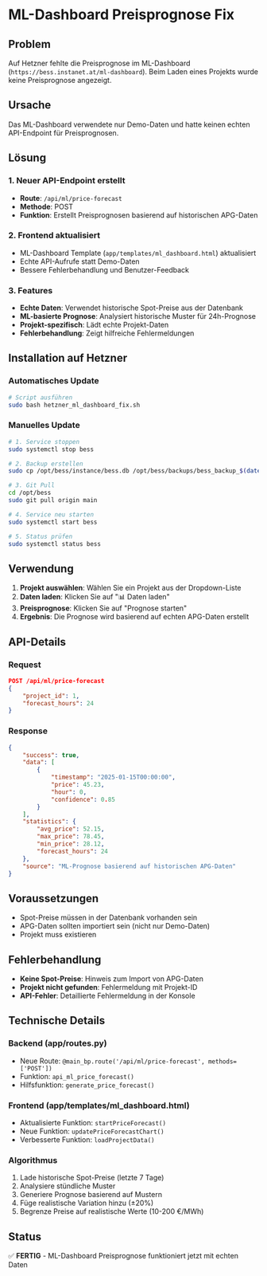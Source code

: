 # ML-Dashboard Preisprognose Fix

## Problem
Auf Hetzner fehlte die Preisprognose im ML-Dashboard (`https://bess.instanet.at/ml-dashboard`). Beim Laden eines Projekts wurde keine Preisprognose angezeigt.

## Ursache
Das ML-Dashboard verwendete nur Demo-Daten und hatte keinen echten API-Endpoint für Preisprognosen.

## Lösung

### 1. Neuer API-Endpoint erstellt
- **Route**: `/api/ml/price-forecast`
- **Methode**: POST
- **Funktion**: Erstellt Preisprognosen basierend auf historischen APG-Daten

### 2. Frontend aktualisiert
- ML-Dashboard Template (`app/templates/ml_dashboard.html`) aktualisiert
- Echte API-Aufrufe statt Demo-Daten
- Bessere Fehlerbehandlung und Benutzer-Feedback

### 3. Features
- **Echte Daten**: Verwendet historische Spot-Preise aus der Datenbank
- **ML-basierte Prognose**: Analysiert historische Muster für 24h-Prognose
- **Projekt-spezifisch**: Lädt echte Projekt-Daten
- **Fehlerbehandlung**: Zeigt hilfreiche Fehlermeldungen

## Installation auf Hetzner

### Automatisches Update
```bash
# Script ausführen
sudo bash hetzner_ml_dashboard_fix.sh
```

### Manuelles Update
```bash
# 1. Service stoppen
sudo systemctl stop bess

# 2. Backup erstellen
sudo cp /opt/bess/instance/bess.db /opt/bess/backups/bess_backup_$(date +%Y%m%d_%H%M%S).db

# 3. Git Pull
cd /opt/bess
sudo git pull origin main

# 4. Service neu starten
sudo systemctl start bess

# 5. Status prüfen
sudo systemctl status bess
```

## Verwendung

1. **Projekt auswählen**: Wählen Sie ein Projekt aus der Dropdown-Liste
2. **Daten laden**: Klicken Sie auf "📊 Daten laden"
3. **Preisprognose**: Klicken Sie auf "Prognose starten"
4. **Ergebnis**: Die Prognose wird basierend auf echten APG-Daten erstellt

## API-Details

### Request
```json
POST /api/ml/price-forecast
{
    "project_id": 1,
    "forecast_hours": 24
}
```

### Response
```json
{
    "success": true,
    "data": [
        {
            "timestamp": "2025-01-15T00:00:00",
            "price": 45.23,
            "hour": 0,
            "confidence": 0.85
        }
    ],
    "statistics": {
        "avg_price": 52.15,
        "max_price": 78.45,
        "min_price": 28.12,
        "forecast_hours": 24
    },
    "source": "ML-Prognose basierend auf historischen APG-Daten"
}
```

## Voraussetzungen
- Spot-Preise müssen in der Datenbank vorhanden sein
- APG-Daten sollten importiert sein (nicht nur Demo-Daten)
- Projekt muss existieren

## Fehlerbehandlung
- **Keine Spot-Preise**: Hinweis zum Import von APG-Daten
- **Projekt nicht gefunden**: Fehlermeldung mit Projekt-ID
- **API-Fehler**: Detaillierte Fehlermeldung in der Konsole

## Technische Details

### Backend (app/routes.py)
- Neue Route: `@main_bp.route('/api/ml/price-forecast', methods=['POST'])`
- Funktion: `api_ml_price_forecast()`
- Hilfsfunktion: `generate_price_forecast()`

### Frontend (app/templates/ml_dashboard.html)
- Aktualisierte Funktion: `startPriceForecast()`
- Neue Funktion: `updatePriceForecastChart()`
- Verbesserte Funktion: `loadProjectData()`

### Algorithmus
1. Lade historische Spot-Preise (letzte 7 Tage)
2. Analysiere stündliche Muster
3. Generiere Prognose basierend auf Mustern
4. Füge realistische Variation hinzu (±20%)
5. Begrenze Preise auf realistische Werte (10-200 €/MWh)

## Status
✅ **FERTIG** - ML-Dashboard Preisprognose funktioniert jetzt mit echten Daten








